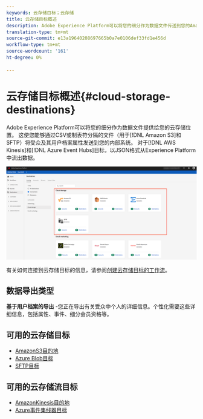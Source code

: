 ```yaml
---
keywords: 云存储目标；云存储
title: 云存储目标概述
description: Adobe Experience Platform可以将您的细分作为数据文件传送到您的AmazonS3、AWSKinesis、Azure事件中心或SFTP云存储位置。
translation-type: tm+mt
source-git-commit: e13a19640208697665b0a7e0106def33fd1e456d
workflow-type: tm+mt
source-wordcount: '161'
ht-degree: 0%

---
```



# 云存储目标概述{#cloud-storage-destinations}

Adobe Experience Platform可以将您的细分作为数据文件提供给您的云存储位置。 这使您能够通过CSV或制表符分隔的文件（用于[!DNL Amazon S3]和SFTP）将受众及其用户档案属性发送到您的内部系统。 对于[!DNL AWS Kinesis]和[!DNL Azure Event Hubs]目标，以JSON格式从Experience Platform中流出数据。

![Adobe云存储目标](../../assets/catalog/cloud-storage/cloud-storage-destinations.png)

有关如何连接到云存储目标的信息，请参阅[创建云存储目标的工作流](./workflow.md)。

## 数据导出类型

**基于用户档案的导出** -您正在导出有关受众中个人的详细信息。个性化需要这些详细信息，包括属性、事件、细分会员资格等。

## 可用的云存储目标

- [AmazonS3目的地](./amazon-s3.md)
- [Azure Blob目标](./azure-blob.md)
- [SFTP目标](./sftp.md)

## 可用的云存储流目标

- [AmazonKinesis目的地](./amazon-kinesis.md)
- [Azure事件集线器目标](./azure-event-hubs.md)